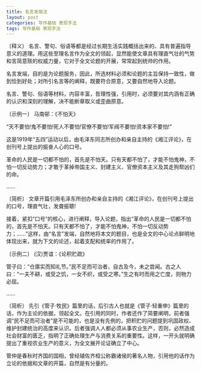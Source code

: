 ```yaml
---
title: 名言发端法
layout: post
categories: 写作基础 表现手法
tags: 写作基础 表现手法
---
```


〔释义〕 名言、警句、俗语等都是经过长期生活实践概括出来的、具有普遍指导意义的道理。用这些至理名言作为全文的领起，显然能使文章具有理直气壮的气势和言简意赅的权威力量，它对于全文论题的开展，常常起到统帅的作用。

名言发端，目的是为论题服务，因此，所选材料必须和论题的主旨保持一致性，做到恰到好处；对所引名言等的阐释，既要符合原意，又要自然地导入论题。

名言、警句、俗语等材料，内容丰富，哲理性强，引用时，必须要对其内涵有正确的认识和深刻的理解，决不能断章取义或歪曲原意。

〔示例一〕 马南邨：《不怕天》

“天不要怕!鬼不要怕!死人不要怕!官僚不要怕!军阀不要怕!资本家不要怕!”

这是1919年“五四”运动以后，由毛泽东同志所创办和亲自主持的《湘江评论》，在创刊号上提出的振奋人心的口号。

革命的人民是一切都不怕的，首先是不怕天。只有天都不怕了，才能不怕鬼神，不怕一切反动势力；才敢于革掉帝国主义、封建主义、官僚资本主义及其走狗帮凶们的命。

……

〔简析〕 文章开篇引用毛泽东所创办和亲自主持的《湘江评论》，在创刊号上提出的口号，理直气壮，发聋振聩!

接着，紧扣“口号”的核心，进行阐释，导入论题，指出“革命的人民是一切都不怕的，首先是不怕天。只有天都不怕了，才能不怕鬼神，不怕一切反动势力；……”这样，由“名言”发端，自然地将本文的题目，也是全文的中心论点鲜明地体现出来，就为下文的论述，起着支配和统率的作用了。

〔示例二〕 (汉)贾谊：《论积贮疏》

管子曰：“仓廪实而知礼节。”民不足而可治者，自古及今，未之尝闻。古之人曰：“一夫不耕，或受之饥，一女不织，或受之寒。”生之有时而用之亡度，则物力必屈。

……

〔简析〕 先引《管子·牧民》篇里的话，后引古人也就是《管子·轻重申》篇里的话，作为主论的依据，领起全文。在引用的同时，作者还作了简要阐明，前者强调“民不足而可治者”是不可能的，也是没有先例的，把积贮的问题提到巩固政权、维护封建统治的高度来认识。后者强调人人都必须从事农业生产，否则，必然造成社会财富的匮乏，指明了正确处理生产与消费关系的重要性。这样，一开头就明确提出了重视农业生产的意义，为全文展开论证确立了中心。

管仲是春秋时齐国的国相，曾经辅佐齐桓公称霸诸侯的著名人物，引用他的话作为立论的依据和文章的开篇，自然是有分量的。 